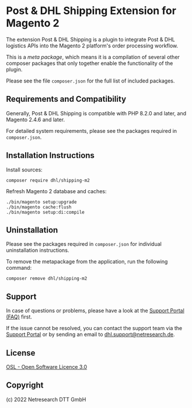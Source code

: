 Post & DHL Shipping Extension for Magento 2
===========================================

The extension Post & DHL Shipping is a plugin to integrate Post & DHL logistics APIs
into the Magento 2 platform's order processing workflow.

This is a *meta package*, which means it is a compilation of several other composer packages
that only together enable the functionality of the plugin.

Please see the file `composer.json` for the full list of included packages.

## Requirements and Compatibility

Generally, Post & DHL Shipping is compatible with PHP 8.2.0 and later, and Magento 2.4.6 and later.

For detailed system requirements, please see the packages required in `composer.json`.

## Installation Instructions

Install sources:

    composer require dhl/shipping-m2

Refresh Magento 2 database and caches:

    ./bin/magento setup:upgrade
    ./bin/magento cache:flush
    ./bin/magento setup:di:compile

## Uninstallation

Please see the packages required in `composer.json` for individual uninstallation instructions.

To remove the metapackage from the application, run the following command:
    
    composer remove dhl/shipping-m2

## Support

In case of questions or problems, please have a look at the
[Support Portal (FAQ)](http://dhl.support.netresearch.de/) first.

If the issue cannot be resolved, you can contact the support team via the
[Support Portal](http://dhl.support.netresearch.de/) or by sending an email
to <dhl.support@netresearch.de>.

## License

[OSL - Open Software Licence 3.0](http://opensource.org/licenses/osl-3.0.php)

## Copyright

(c) 2022 Netresearch DTT GmbH
